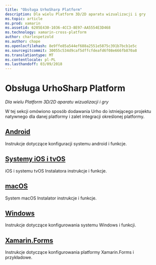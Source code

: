 ```yaml
---
title: "Obsługa UrhoSharp Platform"
description: Dla wielu Platform 3D/2D aparatu wizualizacji i gry
ms.topic: article
ms.prod: xamarin
ms.assetid: 6205E430-1036-4CC3-8E97-AA5554E3D468
ms.technology: xamarin-cross-platform
author: charlespetzold
ms.author: chape
ms.openlocfilehash: 8e9ffe85a544ef688a2551e5875c391b7bcb1e5c
ms.sourcegitcommit: 30055c534d9caf5dffcfdeafd6f08e666fb870a8
ms.translationtype: MT
ms.contentlocale: pl-PL
ms.lasthandoff: 03/09/2018
---
```

# <a name="urhosharp-platform-support"></a>Obsługa UrhoSharp Platform

_Dla wielu Platform 3D/2D aparatu wizualizacji i gry_

W tej sekcji omówiono sposób dodawania Urho do istniejącego projektu natywnego dla danej platformy i zalet integracji określonej platformy.

## <a name="androidgraphics-gamesurhosharpplatformandroidmd"></a>[Android](~/graphics-games/urhosharp/platform/android.md)

Instrukcje dotyczące konfiguracji systemu android i funkcje.

## <a name="ios-and-tvosgraphics-gamesurhosharpplatformiosmd"></a>[Systemy iOS i tvOS](~/graphics-games/urhosharp/platform/ios.md)

iOS i systemu tvOS Instalatora instrukcje i funkcje.

## <a name="macosgraphics-gamesurhosharpplatformmacmd"></a>[macOS](~/graphics-games/urhosharp/platform/mac.md)

System macOS Instalator instrukcje i funkcje.

## <a name="windowsgraphics-gamesurhosharpplatformwindowsmd"></a>[Windows](~/graphics-games/urhosharp/platform/windows.md)

Instrukcje dotyczące konfigurowania systemu Windows i funkcji.

## <a name="xamarinformsgraphics-gamesurhosharpplatformxamarin-formsmd"></a>[Xamarin.Forms](~/graphics-games/urhosharp/platform/xamarin-forms.md)

Instrukcje dotyczące konfigurowania platformy Xamarin.Forms i przykładowe.

